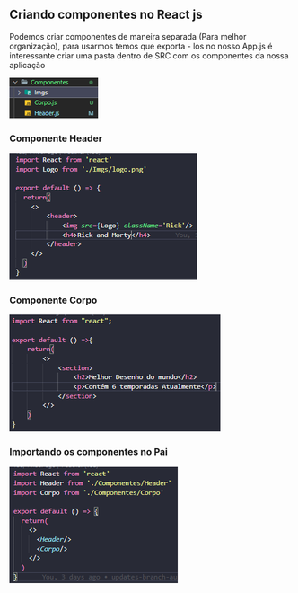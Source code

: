 ## Criando componentes no React js

Podemos criar componentes de maneira separada (Para melhor organização), para usarmos temos que exporta - los 
no nosso App.js é interessante criar uma pasta dentro de SRC com os componentes da nossa aplicação

![img](Screenshot_13.png)
### Componente Header

![img](Screenshot_14.png)

### Componente Corpo

![img](Screenshot_15.png)

### Importando os componentes no Pai

![img](Screenshot_16.png)

